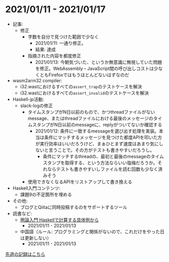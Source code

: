 # 2021/01/11 - 2021/01/17

- 記事:
    - 修正
        - 字数を自分で見つけた範囲で少なく
            - 2021/01/11: 一通り修正。
            - 結果: 達成
        - 指摘された内容を都度修正
            - 2021/01/13: 今朝気づいた、というか無意識に無視していた問題を修正。WebAssembly・JavaScript間の呼び出しコストは少なくともFirefoxではもうほとんどないはずなのだ
- wasm2arm32 compiler:
    - i32.wastにおけるすべての`assert_trap`のテストケースを解決
    - i32.wastにおけるすべての`assert_invalid`のテストケースを解決
- Haskell-jp活動:
    - slack-logの修正
        - タイムスタンプがN日以前のもので、かつthreadファイルがないmessage、またはthreadファイルにおける最後のメッセージのタイムスタンプがN日以前のmessageに、replyがついてないか確認する
            - 2021/01/12: 条件に一致するmessageを選び出す処理を実装。本当は条件にマッチするメッセージを見つけた都度APIを叩いた方が実行効率はいいだろうけど、まぁひとまず速度はあまり気にしないと言うことで。その方がテストも書きやすいだろうし。
                - 条件にマッチするthreadの、最初と最後のmessageのタイムスタンプを取得する、という方法ならいい塩梅だろうか。それならテストも書きやすいしファイルを読む回数も少なく済みそう
        - 使用できなくなるAPIをリストアップして書き換える
- Haskell入門コンテンツ:
    - 課題9の不足箇所を埋める
- その他:
    - ブログとQiitaに同時投稿するのをサポートするツール
- 読書など:
    - [圏論入門 Haskellで計算する具体例から](https://www.nippyo.co.jp/shop/book/8340.html)
        - 2021/01/11 - 2021/01/13
    - 中国語（ルール: プログラミングと関係がないので、これだけをやった日は更新しない）
        - 2021/01/11 - 2021/01/13

[先週の記録はこちら](https://github.com/igrep/daily-commits/blob/5e5a134c2d463114be7153f2a054e3db754d6b97/yesterday.md)
